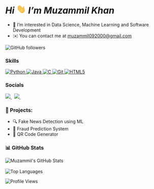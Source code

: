 # ***Hi <img src="https://raw.githubusercontent.com/ABSphreak/ABSphreak/master/gifs/Hi.gif" width="30px"> I’m Muzammil Khan***
- 👀 I’m interested in Data Science, Machine Learning and Software Development
- ✉️ You can contact me at muzammil092000@gmail.com

![GitHub followers](https://img.shields.io/github/followers/muzammil-55?label=Followers&style=for-the-badge)

### **Skills**
<p align="left">
  <a href="https://www.python.org/" target="_blank" rel="noreferrer">
    <img src="https://raw.githubusercontent.com/danielcranney/readme-generator/main/public/icons/skills/python-colored.svg" width="36" height="36" alt="Python" />
  </a>
  <a href="https://www.java.com/en/" target="_blank" rel="noreferrer">
    <img src="https://raw.githubusercontent.com/danielcranney/readme-generator/main/public/icons/skills/java-colored.svg" width="36" height="36" alt="Java" />
  </a>
  <a href="https://en.wikipedia.org/wiki/C_(programming_language)" target="_blank" rel="noreferrer">
    <img src="https://raw.githubusercontent.com/danielcranney/readme-generator/main/public/icons/skills/c-colored.svg" width="36" height="36" alt="C" />
  </a>
  <a href="https://git-scm.com/" target="_blank" rel="noreferrer">
    <img src="https://raw.githubusercontent.com/danielcranney/readme-generator/main/public/icons/skills/git-colored.svg" width="36" height="36" alt="Git" />
  </a>
  <a href="https://developer.mozilla.org/en-US/docs/Web/HTML" target="_blank" rel="noreferrer">
    <img src="https://raw.githubusercontent.com/danielcranney/readme-generator/main/public/icons/skills/html5-colored.svg" width="36" height="36" alt="HTML5" />
  </a>
</p>

### Socials
<p align="left">
  <a href="https://www.linkedin.com/in/muzammil55" target="_blank">
    <img src="https://cdn.jsdelivr.net/gh/devicons/devicon/icons/linkedin/linkedin-original.svg" height="40" />
  </a>&nbsp;
  <a href="https://github.com/muzammil-55" target="_blank">
    <img src="https://cdn.jsdelivr.net/gh/devicons/devicon/icons/github/github-original.svg" height="40" />
  </a>&nbsp;
</p>

### 🧠 Projects:
- 🔍 Fake News Detection using ML
- 🔐 Fraud Prediction System
- 📱 QR Code Generator



### 📊 GitHub Stats

<div align="left">
  <img src="https://github-readme-stats.vercel.app/api?username=muzammil-55&show_icons=true&theme=radical" alt="Muzammil's GitHub Stats" width="50%" />
  <br/><br/>
  <img src="https://github-readme-stats.vercel.app/api/top-langs/?username=muzammil-55&layout=compact&theme=radical" alt="Top Languages" width="50%" />
</div>

![Profile Views](https://komarev.com/ghpvc/?username=muzammil-55&label=Profile%20views&color=0e75b6&style=flat)
